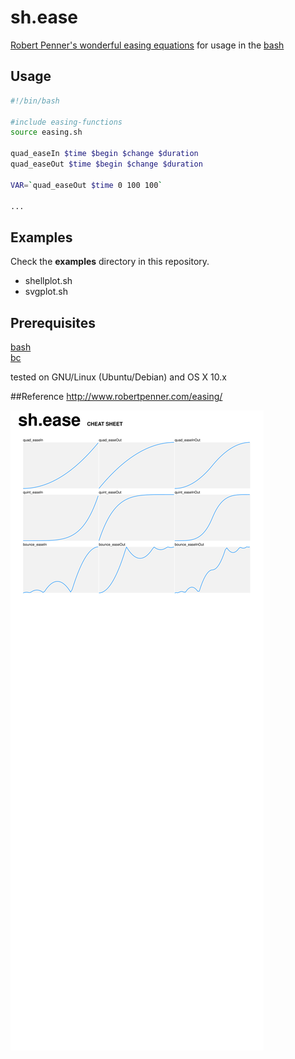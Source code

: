 sh.ease
=======
[Robert Penner's wonderful easing equations](http://robertpenner.com/easing/) for usage in the [bash](http://www.gnu.org/software/bash/)


## Usage
```bash
#!/bin/bash

#include easing-functions
source easing.sh

quad_easeIn $time $begin $change $duration
quad_easeOut $time $begin $change $duration

VAR=`quad_easeOut $time 0 100 100`

...
```


## Examples
Check the **examples** directory in this repository.

- shellplot.sh
- svgplot.sh


## Prerequisites
[bash](http://www.gnu.org/software/bash/)    
[bc](http://en.wikipedia.org/wiki/Bc_(programming_language))    

tested on GNU/Linux (Ubuntu/Debian) and OS X 10.x


##Reference
http://www.robertpenner.com/easing/

![CheatSheet](http://raw.githubusercontent.com/b3nson/sh.ease/master/examples/cheatsheet.svg)
